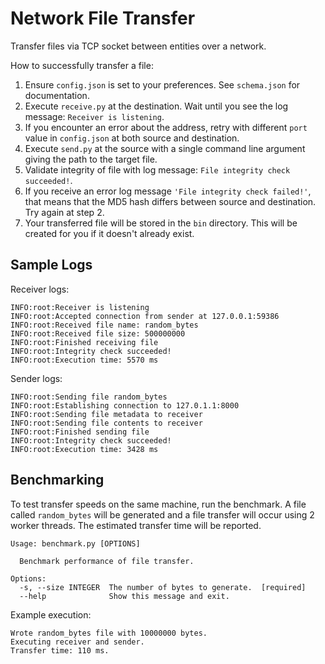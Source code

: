 # Network File Transfer

Transfer files via TCP socket between entities over a network.

How to successfully transfer a file:
1. Ensure `config.json` is set to your preferences. See `schema.json` for documentation.
2. Execute `receive.py` at the destination. Wait until you see the log message: `Receiver is listening`.
3. If you encounter an error about the address, retry with different `port` value in `config.json` at both source and destination.
4. Execute `send.py` at the source with a single command line argument giving the path to the target file.
5. Validate integrity of file with log message: `File integrity check succeeded!`.
6. If you receive an error log message `'File integrity check failed!'`, that means that the MD5 hash differs between source and destination. Try again at step 2.
7. Your transferred file will be stored in the `bin` directory. This will be created for you if it doesn't already exist.

## Sample Logs

Receiver logs:
```text
INFO:root:Receiver is listening
INFO:root:Accepted connection from sender at 127.0.0.1:59386
INFO:root:Received file name: random_bytes
INFO:root:Received file size: 500000000
INFO:root:Finished receiving file
INFO:root:Integrity check succeeded!
INFO:root:Execution time: 5570 ms
```

Sender logs:
```text
INFO:root:Sending file random_bytes
INFO:root:Establishing connection to 127.0.1.1:8000
INFO:root:Sending file metadata to receiver
INFO:root:Sending file contents to receiver
INFO:root:Finished sending file
INFO:root:Integrity check succeeded!
INFO:root:Execution time: 3428 ms
```

## Benchmarking

To test transfer speeds on the same machine, run the benchmark. A file called `random_bytes` will be generated and a file transfer will occur using 2 worker threads. The estimated transfer time will be reported.

```text
Usage: benchmark.py [OPTIONS]

  Benchmark performance of file transfer.

Options:
  -s, --size INTEGER  The number of bytes to generate.  [required]
  --help              Show this message and exit.
```

Example execution:
```text
Wrote random_bytes file with 10000000 bytes.
Executing receiver and sender.
Transfer time: 110 ms.
```